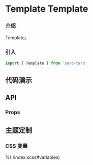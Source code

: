 # Template Template

### 介绍

Template。

### 引入

```js
import { Template } from 'sard-taro'
```

## 代码演示

## API

### Props

## 主题定制

### CSS 变量

%(./index.scss#variables)
